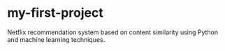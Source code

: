 # my-first-project
Netflix recommendation system based on content similarity using Python and machine learning techniques.
